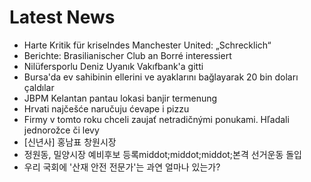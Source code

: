 # Latest News
-  Harte Kritik für kriselndes Manchester United: „Schrecklich“
-  Berichte: Brasilianischer Club an Borré interessiert
-  Nilüfersporlu Deniz Uyanık Vakıfbank'a gitti
-  Bursa'da ev sahibinin ellerini ve ayaklarını bağlayarak 20 bin doları çaldılar
-  JBPM Kelantan pantau lokasi banjir termenung
-  Hrvati najčešće naručuju ćevape i pizzu
-  Firmy v tomto roku chceli zaujať netradičnými ponukami. Hľadali jednorožce či levy
-  [신년사] 홍남표 창원시장
-  정원동, 밀양시장 예비후보 등록middot;middot;middot;본격 선거운동 돌입
-  우리 국회에 '산재 안전 전문가'는 과연 얼마나 있는가?
